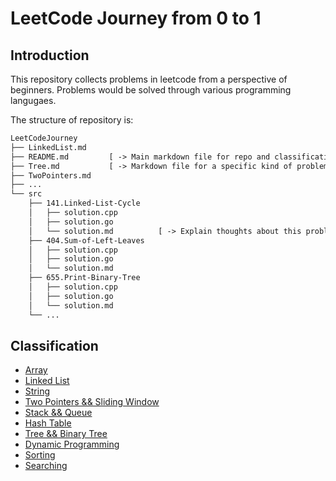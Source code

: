 # LeetCode Journey from 0 to 1

## Introduction

This repository collects problems in leetcode from a perspective of beginners. Problems would be solved through various programming langugaes.

The structure of repository is:
```txt
LeetCodeJourney
├── LinkedList.md
├── README.md         [ -> Main markdown file for repo and classification.]
├── Tree.md           [ -> Markdown file for a specific kind of problem.]
├── TwoPointers.md
├── ...
└── src
    ├── 141.Linked-List-Cycle
    │   ├── solution.cpp
    │   ├── solution.go
    │   └── solution.md          [ -> Explain thoughts about this problem.]
    ├── 404.Sum-of-Left-Leaves
    │   ├── solution.cpp
    │   ├── solution.go
    │   └── solution.md
    ├── 655.Print-Binary-Tree
    │   ├── solution.cpp
    │   ├── solution.go
    │   └── solution.md
    └── ...
```

## Classification

- [Array](./Array.md)
- [Linked List](./LinkedList.md)
- [String]()
- [Two Pointers && Sliding Window](./TwoPointers.md)
- [Stack && Queue]()
- [Hash Table](./HashTable.md)
- [Tree && Binary Tree](./Tree.md)
- [Dynamic Programming]()
- [Sorting](./Sorting.md)
- [Searching]()
